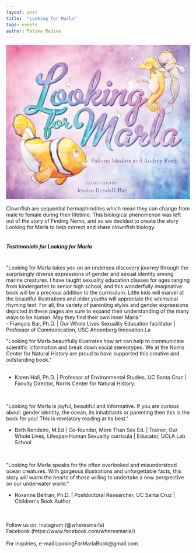 ```yaml
---
layout: post
title:  "Looking for Marla"
tags: events
author: Paloma Medina
---
```


![](/images/cover.PNG)

Clownfish are sequential hermaphrodites which mean they can change from male to female during their lifetime. 
This biological phenomenon was left out of the story of Finding Nemo, and so we decided to create the story Looking for Marla to help correct and share clownfish biology. 
<br/>
<br/>
<h5>Testimonials for Looking for Marla </h5>
<br/>
"Looking for Marla takes you on an undersea discovery journey through the surprisingly diverse expressions of gender and sexual identity among marine creatures. I have taught sexuality education classes for ages ranging from kindergarten to senior high school, and this wonderfully imaginative book will be a precious addition to the curriculum. Little kids will marvel at the beautiful illustrations and older youths will appreciate the whimsical rhyming text. For all, the variety of parenting styles and gender expressions depicted in these pages are sure to expand their understanding of the many ways to be human. May they find their own inner Marla."
<br/>
-  François Bar, Ph.D. | Our Whole Lives Sexuality Education facilitator | Professor of Communication, USC Annenberg Innovation La
<br/>

"Looking for Marla beautifully illustrates how art can help to communicate scientific information and break down social stereotypes. We at the Norris Center for Natural History are proud to have supported this creative and outstanding book."  
<br/>
- Karen Holl, Ph.D. | Professor of Environmental Studies, UC Santa Cruz | Faculty Director, Norris Center for Natural History.
<br/>

"Looking for Marla is joyful, beautiful and informative.  If you are curious about: gender identity, the ocean, its inhabitants or parenting then this is the book for you!  This is revelatory reading at its best."
<br/>
- Beth Rendeiro, M.Ed | Co-founder, More Than Sex Ed. | Trainer, Our Whole Lives, Lifespan Human Sexuality curricula |  Educator, UCLA Lab School
<br/>

"Looking for Marla speaks for the often overlooked and misunderstood ocean creatures. With gorgeous illustrations and unforgettable facts, this story will warm the hearts of those willing to undertake a new perspective on our underwater world."
<br/>
- Roxanne Beltran, Ph.D. |  Postdoctoral Researcher, UC Santa Cruz | Children's Book Author

<br/>
<br/>
Follow us on: <br\>
Instagram (@wheresmarla) <br/>
Facebook (https://www.facebook.com/wheresmarla/) <br/>
<br/>
For inquiries, e-mail LookingForMarlaBook@gmail.com
<br/>
<br/>

